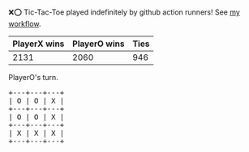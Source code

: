 :x::o: Tic-Tac-Toe played indefinitely by github action runners! See [my workflow](.github/workflows/play.yaml).

|PlayerX wins|PlayerO wins|Ties|
|-|-|-|
|2131|2060|946|

PlayerO's turn.

<pre>
+---+---+---+
| O | O | X |
+---+---+---+
| O | O | X |
+---+---+---+
| X | X | X |
+---+---+---+
</pre>